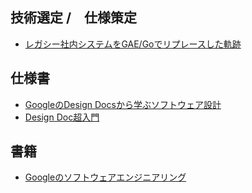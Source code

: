 ## 技術選定 /　仕様策定
- [レガシー社内システムをGAE/Goでリプレースした軌跡](https://technote.qualiarts.jp/article/20 "レガシー社内システムをGAE/Goでリプレースした軌跡")
## 仕様書
- [GoogleのDesign Docsから学ぶソフトウェア設計](https://qiita.com/yoshii0110/items/32f93e0c8d24cb3207f7 "GoogleのDesign Docsから学ぶソフトウェア設計")
- [Design Doc超入門](https://atmarkit.itmedia.co.jp/ait/articles/1606/21/news016.html "Design Doc超入門")
## 書籍
- [Googleのソフトウェアエンジニアリング](https://www.oreilly.co.jp/books/9784873119656/ "Googleのソフトウェアエンジニアリング")